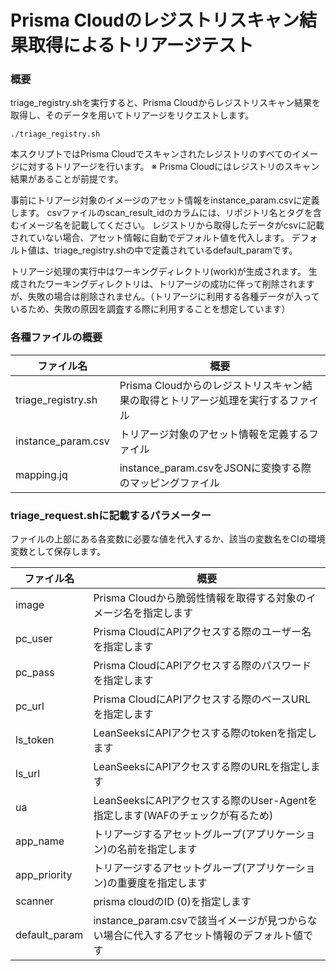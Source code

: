 # Prisma Cloudのレジストリスキャン結果取得によるトリアージテスト

### 概要
triage_registry.shを実行すると、Prisma Cloudからレジストリスキャン結果を取得し、そのデータを用いてトリアージをリクエストします。

```
./triage_registry.sh
```
本スクリプトではPrisma Cloudでスキャンされたレジストリのすべてのイメージに対するトリアージを行います。
※ Prisma Cloudにはレジストリのスキャン結果があることが前提です。

事前にトリアージ対象のイメージのアセット情報をinstance_param.csvに定義します。
csvファイルのscan_result_idのカラムには、リポジトリ名とタグを含むイメージ名を記載してください。
レジストリから取得したデータがcsvに記載されていない場合、アセット情報に自動でデフォルト値を代入します。
デフォルト値は、triage_registry.shの中で定義されているdefault_paramです。

トリアージ処理の実行中はワーキングディレクトリ(work)が生成されます。
生成されたワーキングディレクトリは、トリアージの成功に伴って削除されますが、失敗の場合は削除されません。（トリアージに利用する各種データが入っているため、失敗の原因を調査する際に利用することを想定しています）

### 各種ファイルの概要

|  ファイル名  |  概要  |
| ---- | ---- |
|  triage_registry.sh  |  Prisma Cloudからのレジストリスキャン結果の取得とトリアージ処理を実行するファイル  |
|  instance_param.csv  |  トリアージ対象のアセット情報を定義するファイル  |
|  mapping.jq  |  instance_param.csvをJSONに変換する際のマッピングファイル  |

### triage_request.shに記載するパラメーター
ファイルの上部にある各変数に必要な値を代入するか、該当の変数名をCIの環境変数として保存します。

|  ファイル名  |  概要  |
| ---- | ---- |
| image | Prisma Cloudから脆弱性情報を取得する対象のイメージ名を指定します |
| pc_user | Prisma CloudにAPIアクセスする際のユーザー名を指定します |
| pc_pass | Prisma CloudにAPIアクセスする際のパスワードを指定します |
| pc_url | Prisma CloudにAPIアクセスする際のベースURLを指定します |
| ls_token | LeanSeeksにAPIアクセスする際のtokenを指定します |
| ls_url | LeanSeeksにAPIアクセスする際のURLを指定します |
| ua | LeanSeeksにAPIアクセスする際のUser-Agentを指定します(WAFのチェックが有るため) |
| app_name | トリアージするアセットグループ(アプリケーション)の名前を指定します |
| app_priority | トリアージするアセットグループ(アプリケーション)の重要度を指定します |
| scanner | prisma cloudのID (0)を指定します |
| default_param | instance_param.csvで該当イメージが見つからない場合に代入するアセット情報のデフォルト値です |